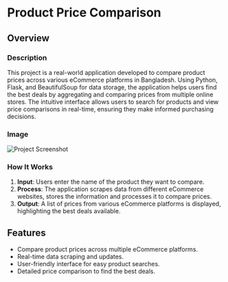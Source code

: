 # Product Price Comparison

<!-- ![Project Logo](url_to_logo_image) -->

## Overview

### Description

This project is a real-world application developed to compare product prices across various eCommerce platforms in Bangladesh. Using Python, Flask, and BeautifulSoup for data storage, the application helps users find the best deals by aggregating and comparing prices from multiple online stores. The intuitive interface allows users to search for products and view price comparisons in real-time, ensuring they make informed purchasing decisions.

### Image

![Project Screenshot](https://user-images.githubusercontent.com/60034035/109192450-6c0b3780-77c1-11eb-929a-a0991bba0f88.png)

### How It Works

1. **Input**: Users enter the name of the product they want to compare.
2. **Process**: The application scrapes data from different eCommerce websites, stores the information and processes it to compare prices.
3. **Output**: A list of prices from various eCommerce platforms is displayed, highlighting the best deals available.

## Features

- Compare product prices across multiple eCommerce platforms.
- Real-time data scraping and updates.
- User-friendly interface for easy product searches.
- Detailed price comparison to find the best deals.
